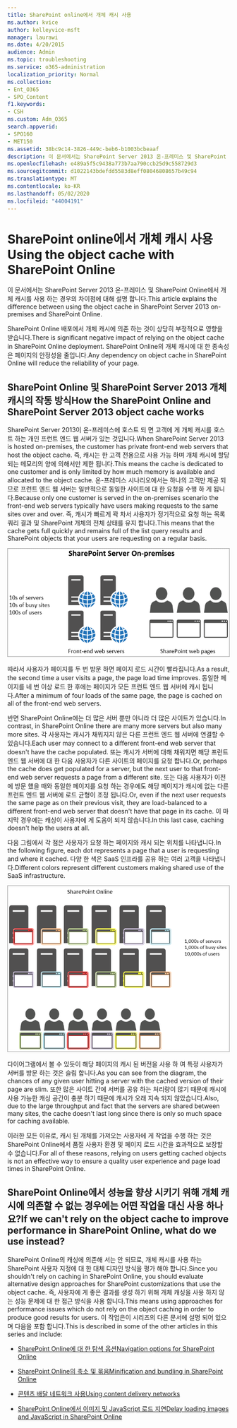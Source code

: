 ```yaml
---
title: SharePoint online에서 개체 캐시 사용
ms.author: kvice
author: kelleyvice-msft
manager: laurawi
ms.date: 4/20/2015
audience: Admin
ms.topic: troubleshooting
ms.service: o365-administration
localization_priority: Normal
ms.collection:
- Ent_O365
- SPO_Content
f1.keywords:
- CSH
ms.custom: Adm_O365
search.appverid:
- SPO160
- MET150
ms.assetid: 38bc9c14-3826-449c-beb6-b1003bcbeaaf
description: 이 문서에서는 SharePoint Server 2013 온-프레미스 및 SharePoint Online에서 개체 캐시를 사용 하는 경우의 차이점에 대해 설명 합니다.
ms.openlocfilehash: e489a5f5c9438a773b7aa790ccb25d9c558729d3
ms.sourcegitcommit: d1022143bdefdd5583d8eff08046808657b49c94
ms.translationtype: MT
ms.contentlocale: ko-KR
ms.lasthandoff: 05/02/2020
ms.locfileid: "44004191"
---
```

# <a name="using-the-object-cache-with-sharepoint-online"></a><span data-ttu-id="96588-103">SharePoint online에서 개체 캐시 사용</span><span class="sxs-lookup"><span data-stu-id="96588-103">Using the object cache with SharePoint Online</span></span>

<span data-ttu-id="96588-104">이 문서에서는 SharePoint Server 2013 온-프레미스 및 SharePoint Online에서 개체 캐시를 사용 하는 경우의 차이점에 대해 설명 합니다.</span><span class="sxs-lookup"><span data-stu-id="96588-104">This article explains the difference between using the object cache in SharePoint Server 2013 on-premises and SharePoint Online.</span></span>
  
<span data-ttu-id="96588-105">SharePoint Online 배포에서 개체 캐시에 의존 하는 것이 상당히 부정적으로 영향을 받습니다.</span><span class="sxs-lookup"><span data-stu-id="96588-105">There is significant negative impact of relying on the object cache in SharePoint Online deployment.</span></span> <span data-ttu-id="96588-106">SharePoint Online의 개체 캐시에 대 한 종속성은 페이지의 안정성을 줄입니다.</span><span class="sxs-lookup"><span data-stu-id="96588-106">Any dependency on object cache in SharePoint Online will reduce the reliability of your page.</span></span> 
  
## <a name="how-the-sharepoint-online-and-sharepoint-server-2013-object-cache-works"></a><span data-ttu-id="96588-107">SharePoint Online 및 SharePoint Server 2013 개체 캐시의 작동 방식</span><span class="sxs-lookup"><span data-stu-id="96588-107">How the SharePoint Online and SharePoint Server 2013 object cache works</span></span>

<span data-ttu-id="96588-108">SharePoint Server 2013이 온-프레미스에 호스트 되 면 고객에 게 개체 캐시를 호스트 하는 개인 프런트 엔드 웹 서버가 있는 것입니다.</span><span class="sxs-lookup"><span data-stu-id="96588-108">When SharePoint Server 2013 is hosted on-premises, the customer has private front-end web servers that host the object cache.</span></span> <span data-ttu-id="96588-109">즉, 캐시는 한 고객 전용으로 사용 가능 하며 개체 캐시에 할당 되는 메모리의 양에 의해서만 제한 됩니다.</span><span class="sxs-lookup"><span data-stu-id="96588-109">This means the cache is dedicated to one customer and is only limited by how much memory is available and allocated to the object cache.</span></span> <span data-ttu-id="96588-110">온-프레미스 시나리오에서는 하나의 고객만 제공 되므로 프런트 엔드 웹 서버는 일반적으로 동일한 사이트에 대 한 요청을 수행 하 게 됩니다.</span><span class="sxs-lookup"><span data-stu-id="96588-110">Because only one customer is served in the on-premises scenario the front-end web servers typically have users making requests to the same sites over and over.</span></span> <span data-ttu-id="96588-111">즉, 캐시가 빠르게 꽉 차서 사용자가 정기적으로 요청 하는 목록 쿼리 결과 및 SharePoint 개체의 전체 상태를 유지 합니다.</span><span class="sxs-lookup"><span data-stu-id="96588-111">This means that the cache gets full quickly and remains full of the list query results and SharePoint objects that your users are requesting on a regular basis.</span></span>
  
![온-프레미스 프런트 엔드 웹 서버에 대한 트래픽 및 로드 표시](media/a0d38b36-4909-4abb-8d4e-4930814bb3de.png)
  
<span data-ttu-id="96588-113">따라서 사용자가 페이지를 두 번 방문 하면 페이지 로드 시간이 빨라집니다.</span><span class="sxs-lookup"><span data-stu-id="96588-113">As a result, the second time a user visits a page, the page load time improves.</span></span> <span data-ttu-id="96588-114">동일한 페이지를 네 번 이상 로드 한 후에는 페이지가 모든 프런트 엔드 웹 서버에 캐시 됩니다.</span><span class="sxs-lookup"><span data-stu-id="96588-114">After a minimum of four loads of the same page, the page is cached on all of the front-end web servers.</span></span>
  
<span data-ttu-id="96588-115">반면 SharePoint Online에는 더 많은 서버 뿐만 아니라 더 많은 사이트가 있습니다.</span><span class="sxs-lookup"><span data-stu-id="96588-115">In contrast, in SharePoint Online there are many more servers but also many more sites.</span></span> <span data-ttu-id="96588-116">각 사용자는 캐시가 채워지지 않은 다른 프런트 엔드 웹 서버에 연결할 수 있습니다.</span><span class="sxs-lookup"><span data-stu-id="96588-116">Each user may connect to a different front-end web server that doesn't have the cache populated.</span></span> <span data-ttu-id="96588-117">또는 캐시가 서버에 대해 채워지면 해당 프런트 엔드 웹 서버에 대 한 다음 사용자가 다른 사이트의 페이지를 요청 합니다.</span><span class="sxs-lookup"><span data-stu-id="96588-117">Or, perhaps the cache does get populated for a server, but the next user to that front-end web server requests a page from a different site.</span></span> <span data-ttu-id="96588-118">또는 다음 사용자가 이전에 방문 했을 때와 동일한 페이지를 요청 하는 경우에도 해당 페이지가 캐시에 없는 다른 프런트 엔드 웹 서버에 로드 균형이 조정 됩니다.</span><span class="sxs-lookup"><span data-stu-id="96588-118">Or, even if the next user requests the same page as on their previous visit, they are load-balanced to a different front-end web server that doesn't have that page in its cache.</span></span> <span data-ttu-id="96588-119">이 마지막 경우에는 캐싱이 사용자에 게 도움이 되지 않습니다.</span><span class="sxs-lookup"><span data-stu-id="96588-119">In this last case, caching doesn't help the users at all.</span></span>
  
<span data-ttu-id="96588-120">다음 그림에서 각 점은 사용자가 요청 하는 페이지와 캐시 되는 위치를 나타냅니다.</span><span class="sxs-lookup"><span data-stu-id="96588-120">In the following figure, each dot represents a page that a user is requesting and where it cached.</span></span> <span data-ttu-id="96588-121">다양 한 색은 SaaS 인프라를 공유 하는 여러 고객을 나타냅니다.</span><span class="sxs-lookup"><span data-stu-id="96588-121">Different colors represent different customers making shared use of the SaaS infrastructure.</span></span>
  
![SharePoint Online의 개체 캐시 결과 표시](media/25d04011-ef83-4cb7-9e04-a6ed490f63c3.png)
  
<span data-ttu-id="96588-123">다이어그램에서 볼 수 있듯이 해당 페이지의 캐시 된 버전을 사용 하 여 특정 사용자가 서버를 방문 하는 것은 슬림 합니다.</span><span class="sxs-lookup"><span data-stu-id="96588-123">As you can see from the diagram, the chances of any given user hitting a server with the cached version of their page are slim.</span></span> <span data-ttu-id="96588-124">또한 많은 사이트 간에 서버를 공유 하는 처리량이 많기 때문에 캐시에 사용 가능한 캐싱 공간이 충분 하기 때문에 캐시가 오래 지속 되지 않았습니다.</span><span class="sxs-lookup"><span data-stu-id="96588-124">Also, due to the large throughput and fact that the servers are shared between many sites, the cache doesn't last long since there is only so much space for caching available.</span></span>
  
<span data-ttu-id="96588-125">이러한 모든 이유로, 캐시 된 개체를 가져오는 사용자에 게 작업을 수행 하는 것은 SharePoint Online에서 품질 사용자 환경 및 페이지 로드 시간을 효과적으로 보장할 수 없습니다.</span><span class="sxs-lookup"><span data-stu-id="96588-125">For all of these reasons, relying on users getting cached objects is not an effective way to ensure a quality user experience and page load times in SharePoint Online.</span></span>
  
## <a name="if-we-cant-rely-on-the-object-cache-to-improve-performance-in-sharepoint-online-what-do-we-use-instead"></a><span data-ttu-id="96588-126">SharePoint Online에서 성능을 향상 시키기 위해 개체 캐시에 의존할 수 없는 경우에는 어떤 작업을 대신 사용 하나요?</span><span class="sxs-lookup"><span data-stu-id="96588-126">If we can't rely on the object cache to improve performance in SharePoint Online, what do we use instead?</span></span>

<span data-ttu-id="96588-127">SharePoint Online의 캐싱에 의존해 서는 안 되므로, 개체 캐시를 사용 하는 SharePoint 사용자 지정에 대 한 대체 디자인 방식을 평가 해야 합니다.</span><span class="sxs-lookup"><span data-stu-id="96588-127">Since you shouldn't rely on caching in SharePoint Online, you should evaluate alternative design approaches for SharePoint customizations that use the object cache.</span></span> <span data-ttu-id="96588-128">즉, 사용자에 게 좋은 결과를 생성 하기 위해 개체 캐싱을 사용 하지 않는 성능 문제에 대 한 접근 방식을 사용 합니다.</span><span class="sxs-lookup"><span data-stu-id="96588-128">This means using approaches for performance issues which do not rely on the object caching in order to produce good results for users.</span></span> <span data-ttu-id="96588-129">이 작업은이 시리즈의 다른 문서에 설명 되어 있으며 다음을 포함 합니다.</span><span class="sxs-lookup"><span data-stu-id="96588-129">This is described in some of the other articles in this series and include:</span></span>
  
- [<span data-ttu-id="96588-130">SharePoint Online에 대 한 탐색 옵션</span><span class="sxs-lookup"><span data-stu-id="96588-130">Navigation options for SharePoint Online</span></span>](navigation-options-for-sharepoint-online.md)
    
- [<span data-ttu-id="96588-131">SharePoint Online의 축소 및 묶음</span><span class="sxs-lookup"><span data-stu-id="96588-131">Minification and bundling in SharePoint Online</span></span>](minification-and-bundling-in-sharepoint-online.md)
    
- [<span data-ttu-id="96588-132">콘텐츠 배달 네트워크 사용</span><span class="sxs-lookup"><span data-stu-id="96588-132">Using content delivery networks</span></span>](using-content-delivery-networks-with-sharepoint-online.md)
    
- [<span data-ttu-id="96588-133">SharePoint Online에서 이미지 및 JavaScript 로드 지연</span><span class="sxs-lookup"><span data-stu-id="96588-133">Delay loading images and JavaScript in SharePoint Online</span></span>](delay-loading-images-and-javascript-in-sharepoint-online.md)
    

